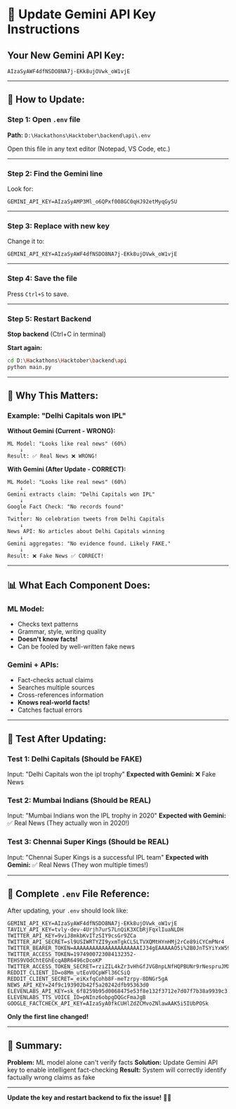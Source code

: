 # 🔑 Update Gemini API Key Instructions

## Your New Gemini API Key:
```
AIzaSyAWF4dfNSDO8NA7j-EKk8ujOVwk_oW1vjE
```

---

## 📝 How to Update:

### **Step 1: Open `.env` file**

**Path:** `D:\Hackathons\Hacktober\backend\api\.env`

Open this file in any text editor (Notepad, VS Code, etc.)

---

### **Step 2: Find the Gemini line**

Look for:
```
GEMINI_API_KEY=AIzaSyAMP3Ml_o6QPxf008GC0qHJ92etMyqGy5U
```

---

### **Step 3: Replace with new key**

Change it to:
```
GEMINI_API_KEY=AIzaSyAWF4dfNSDO8NA7j-EKk8ujOVwk_oW1vjE
```

---

### **Step 4: Save the file**

Press `Ctrl+S` to save.

---

### **Step 5: Restart Backend**

**Stop backend** (Ctrl+C in terminal)

**Start again:**
```bash
cd D:\Hackathons\Hacktober\backend\api
python main.py
```

---

## 🎯 Why This Matters:

### **Example: "Delhi Capitals won IPL"**

**Without Gemini (Current - WRONG):**
```
ML Model: "Looks like real news" (60%)
    ↓
Result: ✅ Real News ❌ WRONG!
```

**With Gemini (After Update - CORRECT):**
```
ML Model: "Looks like real news" (60%)
    ↓
Gemini extracts claim: "Delhi Capitals won IPL"
    ↓
Google Fact Check: "No records found"
    ↓
Twitter: No celebration tweets from Delhi Capitals
    ↓
News API: No articles about Delhi Capitals winning
    ↓
Gemini aggregates: "No evidence found. Likely FAKE."
    ↓
Result: ❌ Fake News ✅ CORRECT!
```

---

## 📊 What Each Component Does:

### **ML Model:**
- Checks text patterns
- Grammar, style, writing quality
- **Doesn't know facts!**
- Can be fooled by well-written fake news

### **Gemini + APIs:**
- Fact-checks actual claims
- Searches multiple sources
- Cross-references information
- **Knows real-world facts!**
- Catches factual errors

---

## 🧪 Test After Updating:

### **Test 1: Delhi Capitals (Should be FAKE)**
Input: "Delhi Capitals won the ipl trophy"
**Expected with Gemini:** ❌ Fake News

### **Test 2: Mumbai Indians (Should be REAL)**
Input: "Mumbai Indians won the IPL trophy in 2020"
**Expected with Gemini:** ✅ Real News (They actually won in 2020!)

### **Test 3: Chennai Super Kings (Should be REAL)**
Input: "Chennai Super Kings is a successful IPL team"
**Expected with Gemini:** ✅ Real News (They won multiple times!)

---

## 🔧 Complete `.env` File Reference:

After updating, your `.env` should look like:

```env
GEMINI_API_KEY=AIzaSyAWF4dfNSDO8NA7j-EKk8ujOVwk_oW1vjE
TAVILY_API_KEY=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
TWITTER_API_KEY=9viJ8mkbKvITzSIY9csGr9ZCa
TWITTER_API_SECRET=sl9USIWRTYZI9yxmTgkCL5LTVXQMtHYnHMj2rCe89iCYCmPNr4
TWITTER_BEARER_TOKEN=AAAAAAAAAAAAAAAAAAAAAIJ34gEAAAAAO5i%2B0JnTSYiYxW59nRiYFN2Uues%3D8CuWkN5s7sikR7ycgjq25mZJOwH6S7bBAn6VZlIEik3eJaZQGD
TWITTER_ACCESS_TOKEN=1974900723084132352-TEHS9VOdChtEGhEcqABR6496cDcoKP
TWITTER_ACCESS_TOKEN_SECRET=rziZIL4kZr3vHhGfJVGBnpLNfHQPBUNr9rNespruJMXch
REDDIT_CLIENT_ID=o8Mm_utEoVOCpWFl36CSiQ
REDDIT_CLIENT_SECRET=_eiKxfqCohb8F-meTzrpy-8DNGr5gA
NEWS_API_KEY=24f9c193902b42f5a20242dfb95363d0
ELEVENLABS_API_KEY=sk_6f8259b95d0068475e53f8e132f3712e7d07f7b38a9939c3
ELEVENLABS_TTS_VOICE_ID=pNInz6obpgDQGcFmaJgB
GOOGLE_FACTCHECK_API_KEY=AIzaSyA0fkCUHlZdZCMvoZNlawAAK5i5IUbPOSk
```

**Only the first line changed!**

---

## 🎯 Summary:

**Problem:** ML model alone can't verify facts
**Solution:** Update Gemini API key to enable intelligent fact-checking
**Result:** System will correctly identify factually wrong claims as fake

---

**Update the key and restart backend to fix the issue!** 🔑✨

